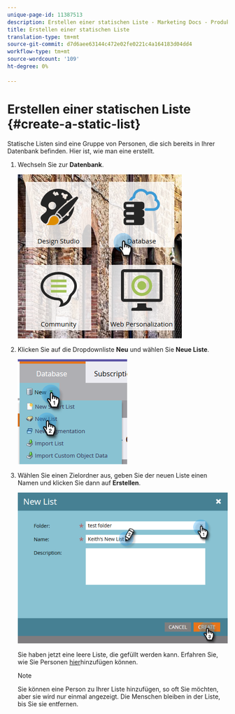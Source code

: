 ```yaml
---
unique-page-id: 11387513
description: Erstellen einer statischen Liste - Marketing Docs - Produktdokumentation
title: Erstellen einer statischen Liste
translation-type: tm+mt
source-git-commit: d7d6aee63144c472e02fe0221c4a164183d04dd4
workflow-type: tm+mt
source-wordcount: '109'
ht-degree: 0%

---
```



# Erstellen einer statischen Liste {#create-a-static-list}

Statische Listen sind eine Gruppe von Personen, die sich bereits in Ihrer Datenbank befinden. Hier ist, wie man eine erstellt.

1. Wechseln Sie zur **Datenbank**.

   ![](assets/db.png)

1. Klicken Sie auf die Dropdownliste **Neu** und wählen Sie **Neue Liste**.

   ![](assets/two.png)

1. Wählen Sie einen Zielordner aus, geben Sie der neuen Liste einen Namen und klicken Sie dann auf **Erstellen**.

   ![](assets/three.png)

   Sie haben jetzt eine leere Liste, die gefüllt werden kann. Erfahren Sie, wie Sie Personen [hier](http://docs.marketo.com/display/DOCS/Understanding+Static+Lists#UnderstandingStaticLists-WaystoAdd/RemoveLeadsfromaList)hinzufügen können.

   >[!NOTE]
   >
   >Sie können eine Person zu Ihrer Liste hinzufügen, so oft Sie möchten, aber sie wird nur einmal angezeigt. Die Menschen bleiben in der Liste, bis Sie sie entfernen.

